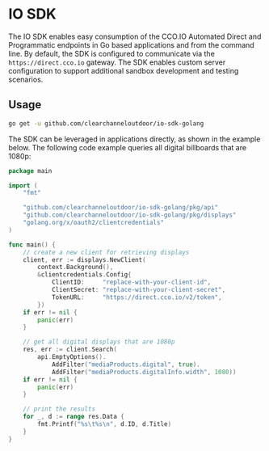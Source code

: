 # IO SDK

The IO SDK enables easy consumption of the CCO.IO Automated Direct and Programmatic endpoints in Go based applications and from the command line. By default, the SDK is configured to communicate via the `https://direct.cco.io` gateway. The SDK enables custom server configuration to support additional sandbox development and testing scenarios.

## Usage

```bash
go get -u github.com/clearchanneloutdoor/io-sdk-golang
```

The SDK can be leveraged in applications directly, as shown in the example below. The following code example queries all digital billboards that are 1080p:

```go
package main

import (
	"fmt"

	"github.com/clearchanneloutdoor/io-sdk-golang/pkg/api"
	"github.com/clearchanneloutdoor/io-sdk-golang/pkg/displays"
	"golang.org/x/oauth2/clientcredentials"
)

func main() {
	// create a new client for retrieving displays
	client, err := displays.NewClient(
		context.Background(),
		&clientcredentials.Config{
			ClientID:     "replace-with-your-client-id",
			ClientSecret: "replace-with-your-client-secret",
			TokenURL:     "https://direct.cco.io/v2/token",
		})
	if err != nil {
		panic(err)
	}

	// get all digital displays that are 1080p
	res, err := client.Search(
		api.EmptyOptions().
			AddFilter("mediaProducts.digital", true).
			AddFilter("mediaProducts.digitalInfo.width", 1080))
	if err != nil {
		panic(err)
	}

	// print the results
	for _, d := range res.Data {
		fmt.Printf("%s\t%s\n", d.ID, d.Title)
	}
}
```

